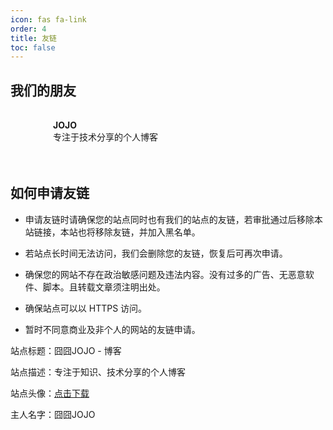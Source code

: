 ```yaml
---
icon: fas fa-link
order: 4
title: 友链
toc: false
---
```


## 我们的朋友

<div style="display: flex; flex-wrap: wrap;">
    <section style="display: flex; align-items: center; margin-right: 20px; margin-bottom: 20px; cursor: pointer; padding: 10px; border-radius: 8px; transition: background-color 0.3s;"
             onclick="window.open('https://blog.jojo.host/?source=blog_jojo_host', '_blank')"
             onmouseover="this.style.backgroundColor='rgba(255, 0, 255, 0.1)';"
             onmouseout="this.style.backgroundColor='transparent';">
        <div style="width: 48px; height: 48px; background-image: url('../assets/images/favicons/favicon.png'); background-size: contain; background-repeat: no-repeat; background-position: center;"></div>
        <div style="margin-left: 10px;">
            <a href="https://blog.jojo.host/?source=blog_jojo_host" target="_blank" style="text-decoration: none; color: inherit;"><strong>JOJO</strong></a>
            <br>
            <span>专注于技术分享的个人博客</span>            
        </div>
    </section>
</div>


## 如何申请友链

- 申请友链时请确保您的站点同时也有我们的站点的友链，若审批通过后移除本站链接，本站也将移除友链，并加入黑名单。

- 若站点长时间无法访问，我们会删除您的友链，恢复后可再次申请。

- 确保您的网站不存在政治敏感问题及违法内容。没有过多的广告、无恶意软件、脚本。且转载文章须注明出处。

- 确保站点可以以 HTTPS 访问。

- 暂时不同意商业及非个人的网站的友链申请。

站点标题：囧囧JOJO - 博客

站点描述：专注于知识、技术分享的个人博客

站点头像：[点击下载](../assets/images/favicons/favicon.png)

主人名字：囧囧JOJO
